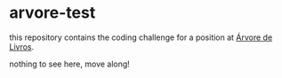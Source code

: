 # arvore-test

this repository contains the coding challenge for a position at [Árvore de Livros](https://www2.arvoredelivros.com.br/).

nothing to see here, move along!